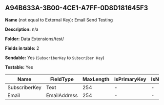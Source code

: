 ## A94B633A-3B00-4CE1-A7FF-0D8D181645F3

**Name** (not equal to External Key)**:** Email Send Testing

**Description:** n/a

**Folder:** Data Extensions/test/

**Fields in table:** 2

**Sendable:** Yes (`SubscriberKey` to `Subscriber Key`)

**Testable:** Yes

| Name | FieldType | MaxLength | IsPrimaryKey | IsNullable | DefaultValue |
| --- | --- | --- | --- | --- | --- |
| SubscriberKey | Text | 254 | - | - |  |
| Email | EmailAddress | 254 | - | - |  |

